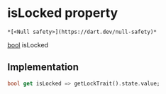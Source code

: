 


# isLocked property




    *[<Null safety>](https://dart.dev/null-safety)*




[bool](https://api.flutter.dev/flutter/dart-core/bool-class.html) isLocked
  







## Implementation

```dart
bool get isLocked => getLockTrait().state.value;
```








